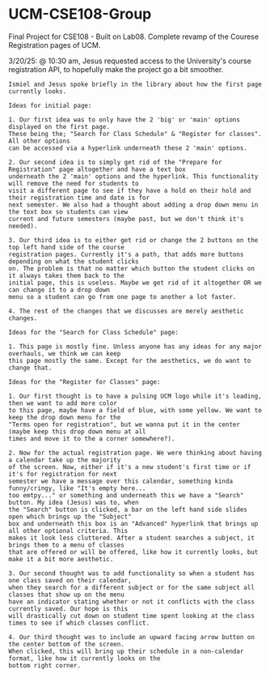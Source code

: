 # UCM-CSE108-Group
Final Project for CSE108 - Built on Lab08. Complete revamp of the Courese Registration pages of UCM. 

3/20/25:
    @ 10:30 am, Jesus requested access to the University's course registration API, to hopefully make the project go a bit smoother.

    Ismiel and Jesus spoke briefly in the library about how the first page currently looks. 

    Ideas for initial page: 

    1. Our first idea was to only have the 2 'big' or 'main' options displayed on the first page.
    These being the; "Search for Class Schedule" & "Register for classes". All other options 
    can be accessed via a hyperlink underneath these 2 'main' options.

    2. Our second idea is to simply get rid of the "Prepare for Registration" page altogether and have a text box 
    underneath the 2 'main' options and the hyperlink. This functionality will remove the need for students to 
    visit a different page to see if they have a hold on their hold and their registration time and date is for 
    next semester. We also had a thought about adding a drop down menu in the text box so students can view 
    current and future semesters (maybe past, but we don't think it's needed).

    3. Our third idea is to either get rid or change the 2 buttons on the top left hand side of the course 
    registration pages. Currently it's a path, that adds more buttons depending on what the student clicks 
    on. The problem is that no matter which button the student clicks on it always takes them back to the 
    initial page, this is useless. Maybe we get rid of it altogether OR we can change it to a drop down 
    menu so a student can go from one page to another a lot faster. 
    
    4. The rest of the changes that we discusses are merely aesthetic changes.

    Ideas for the "Search for Class Schedule" page:

    1. This page is mostly fine. Unless anyone has any ideas for any major overhauls, we think we can keep 
    this page mostly the same. Except for the aesthetics, we do want to change that.

    Ideas for the "Register for Classes" page:

    1. Our first thought is to have a pulsing UCM logo while it's loading, then we want to add more color 
    to this page, maybe have a field of blue, with some yellow. We want to keep the drop down menu for the 
    "Terms open for registration", but we wanna put it in the center (maybe keep this drop down menu at all 
    times and move it to the a corner somewhere?).

    2. Now for the actual registration page. We were thinking about having a calendar take up the majority 
    of the screen. Now, either if it's a new student's first time or if it's for registration for next 
    semester we have a message over this calendar, something kinda funny/cringy, like "It's empty here... 
    too emtpy..." or something and underneath this we have a "Search" button. My idea (Jesus) was to, when 
    the "Search" button is clicked, a bar on the left hand side slides open which brings up the "Subject" 
    box and underneath this box is an "Advanced" hyperlink that brings up all other optional criteria. This 
    makes it look less cluttered. After a student searches a subject, it brings them to a menu of classes 
    that are offered or will be offered, like how it currently looks, but make it a bit more aesthetic. 

    3. Our second thought was to add functionality so when a student has one class saved on their calendar, 
    when they search for a different subject or for the same subject all classes that show up on the menu 
    have an indicator stating whether or not it conflicts with the class currently saved. Our hope is this 
    will drastically cut down on student time spent looking at the class times to see if which classes conflict. 

    4. Our third thought was to include an upward facing arrow button on the center bottom of the screen. 
    When clicked, this will bring up their schedule in a non-calendar format, like how it currently looks on the 
    bottom right corner. 
